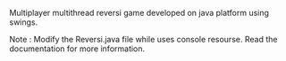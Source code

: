 Multiplayer multithread reversi game developed on java platform using swings.

Note : Modify the Reversi.java file while uses console resourse. Read the documentation for more information. 
